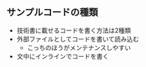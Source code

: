 ## サンプルコードの種類

-   技術書に載せるコードを書く方法は2種類
-   外部ファイルとしてコードを書いて読み込む
    -   こっちのほうがメンテナンスしやすい
-   文中にインラインでコードを書く
